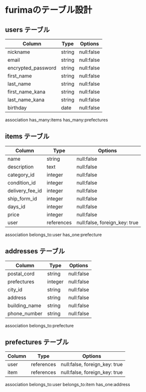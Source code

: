# furimaのテーブル設計

## users テーブル

| Column            | Type   | Options     |
| ----------------- | ------ | ----------- |
| nickname          | string | null:false  |
| email             | string | null:false  |
| encrypted_password| string | null:false  |
| first_name        | string | null:false  |
| last_name         | string | null:false  |
| first_name_kana   | string | null:false  |
| last_name_kana    | string | null:false  |
| birthday          | date   | null:false  |

association
 has_many:items
 has_many:prefectures

## items テーブル

| Column           | Type       | Options                      |
| ---------------- | ---------- | ---------------------------- |
| name             | string     | null:false                   |
| description      | text       | null:false                   |
| category_id      | integer    | null:false                   |
| condition_id     | integer    | null:false                   |
| delivery_fee_id  | integer    | null:false                   |
| ship_form_id     | integer    | null:false                   |
| days_id          | integer    | null:false                   | 
| price            | integer    | null:false                   |
| user             | references | null:false, foreign_key: true|

association
 belongs_to:user
 has_one:prefecture

## addresses テーブル

| Column        | Type      | Options       |
| ------------- | --------- | ------------- |
| postal_cord   | string    | null:false    |
| prefectures   | integer   | null:false    |
| city_id       | string    | null:false    |
| address       | string    | null:false    |
| building_name | string    | null:false    |
| phone_number  | string    | null:false    |

association
 belongs_to:prefecture

## prefectures テーブル
| Column | Type       | Options                       |
| ------ | ---------- | ----------------------------- |
| user   | references | null:false, foreign_key: true |
| item   | references | null:false, foreign_key: true |

association
 belongs_to:user
 belongs_to:item
 has_one:address